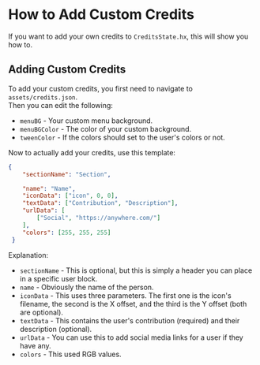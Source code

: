 # How to Add Custom Credits
If you want to add your own credits to `CreditsState.hx`, this will show you how to.

## Adding Custom Credits
To add your custom credits, you first need to navigate to `assets/credits.json`. <br>
Then you can edit the following:
* `menuBG` - Your custom menu background.
* `menuBGColor` - The color of your custom background.
* `tweenColor` - If the colors should set to the user's colors or not.

Now to actually add your credits, use this template:
```json
{
    "sectionName": "Section",

    "name": "Name",
    "iconData": ["icon", 0, 0],
    "textData": ["Contribution", "Description"],
    "urlData": [
        ["Social", "https://anywhere.com/"]
    ],
    "colors": [255, 255, 255]
 }
 ```

Explanation:
* `sectionName` - This is optional, but this is simply a header you can place in a specific user block.
* `name` - Obviously the name of the person.
* `iconData` - This uses three parameters. The first one is the icon's filename, the second is the X offset, and the third is the Y offset (both are optional).
* `textData` - This contains the user's contribution (required) and their description (optional).
* `urlData` - You can use this to add social media links for a user if they have any.
* `colors` - This used RGB values.